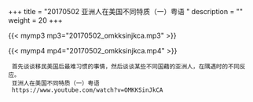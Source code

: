 +++
title = "20170502  亚洲人在美国不同特质（一）粤语 "
description = ""
weight = 20
+++

{{< mymp3 mp3="20170502_omkksinjkca.mp3" >}}

{{< mymp4 mp4="20170502_omkksinjkca.mp4" >}}

     首先谈谈移民美国后最难习惯的事情，然后谈谈某些不同国藉的亚洲人，在隅遇时的不同反应。 
     亚洲人在美国不同特质（一）粤语 
     https://www.youtube.com/watch?v=OMKKSinJkCA 
